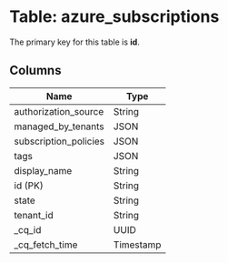 # Table: azure_subscriptions


The primary key for this table is **id**.


## Columns
| Name          | Type          |
| ------------- | ------------- |
|authorization_source|String|
|managed_by_tenants|JSON|
|subscription_policies|JSON|
|tags|JSON|
|display_name|String|
|id (PK)|String|
|state|String|
|tenant_id|String|
|_cq_id|UUID|
|_cq_fetch_time|Timestamp|